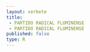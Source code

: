 ```yaml
---
layout: verbete
title:
 - PARTIDO RADICAL FLUMINENSE
 - PARTIDO RADICAL FLUMINENSE
published: false
type: R
---
```


